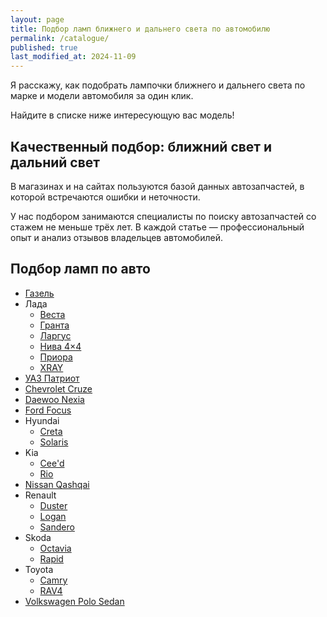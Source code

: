 ```yaml
---
layout: page
title: Подбор ламп ближнего и дальнего света по автомобилю
permalink: /catalogue/
published: true
last_modified_at: 2024-11-09
---
```


Я расскажу, как подобрать лампочки ближнего и дальнего света по марке и модели автомобиля за один клик.

Найдите в списке ниже интересующую вас модель! 

## Качественный подбор: ближний свет и дальний свет

В магазинах и на сайтах пользуются базой данных автозапчастей, в которой встречаются ошибки и неточности.

У нас подбором занимаются специалисты по поиску автозапчастей со стажем не меньше трёх лет. В каждой статье — профессиональный опыт и анализ отзывов владельцев автомобилей.

## Подбор ламп по авто

- [Газель](//blizhniy-svet.ru/2018/01/19/Lampy-blizhnego-sveta-na-gazel.html)
- Лада
  - [Веста](//blizhniy-svet.ru/2018/02/20/Lampy-blizhnego-sveta-na-vestu.html)
  - [Гранта](//blizhniy-svet.ru/2018/01/25/Lampy-blizhnego-sveta-na-grantu.html)
  - [Ларгус](//blizhniy-svet.ru/2018/03/20/Lampy-blizhnego-sveta-na-largus.html)
  - [Нива 4×4](//blizhniy-svet.ru/2018/01/12/Lampy-blizhnego-sveta-na-nivu.html)
  - [Приора](//blizhniy-svet.ru/2018/01/15/Lampy-blizhnego-sveta-na-prioru.html)
  - [XRAY](//blizhniy-svet.ru/2023/03/11/Lampy-blizhnego-sveta-na-xray.html)
- [УАЗ Патриот](//blizhniy-svet.ru/2018/03/22/Lampy-blizhnego-sveta-na-patriot.html)
- [Chevrolet Cruze](//blizhniy-svet.ru/2018/01/14/Lampy-blizhnego-sveta-na-cruze.html)
- [Daewoo Nexia](//blizhniy-svet.ru/2018/01/26/Lampy-blizhnego-sveta-na-nexia.html)
- [Ford Focus](//blizhniy-svet.ru/2018/04/02/Lampy-blizhnego-sveta-na-focus.html)
- Hyundai
  - [Creta](//blizhniy-svet.ru/2023/03/10/Lampy-blizhnego-sveta-na-cretu.html)
  - [Solaris](//blizhniy-svet.ru/2017/02/15/Lampy-blizhnego-sveta-na-solaris.html)
- Kia
  - [Cee'd](//blizhniy-svet.ru/2018/01/11/Lampy-blizhnego-sveta-na-ceed.html)
  - [Rio](//blizhniy-svet.ru/2017/12/06/Lampy-blizhnego-sveta-na-kia-rio.html)
- [Nissan Qashqai](//blizhniy-svet.ru/2018/02/09/Lampy-blizhnego-sveta-na-qashqai.html)
- Renault
  - [Duster](//blizhniy-svet.ru/2017/12/16/Lampy-blizhnego-sveta-na-duster.html)
  - [Logan](//blizhniy-svet.ru/2017/03/12/Lampy-blizhnego-sveta-na-logan.html)
  - [Sandero](//blizhniy-svet.ru/2018/03/28/Lampy-blizhnego-sveta-na-sandero.html)
- Skoda
  - [Octavia](//blizhniy-svet.ru/2018/02/08/Lampy-blizhnego-sveta-na-octavia.html)
  - [Rapid](//blizhniy-svet.ru/2018/03/21/Lampy-blizhnego-sveta-na-rapid.html)
- Toyota
  - [Camry](//blizhniy-svet.ru/2018/03/29/Lampy-blizhnego-sveta-na-camry.html)
  - [RAV4](//blizhniy-svet.ru/2018/02/04/Lampy-blizhnego-sveta-na-rav4.html)
- [Volkswagen Polo Sedan](//blizhniy-svet.ru/2017/02/25/Lampy-blizhnego-sveta-na-polo-sedan.html)
